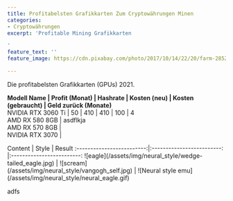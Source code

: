 ```yaml
---
title: Profitabelsten Grafikkarten Zum Cryptowährungen Minen
categories:
- Cryptowährungen
excerpt: 'Profitable Mining Grafikkarten

'
feature_text: ''
feature_image: https://cdn.pixabay.com/photo/2017/10/14/22/20/farm-2852024_1280.jpg

---
```

<style>td {  
border: 1px solid black;  
padding: 4px 10px 4px 10px;  
}  
strong td {  
// background-color: black;  
color: white;  
}  
</style>

Die profitabelsten Grafikkarten (GPUs) 2021.

**Modell Name | Profit (Monat) | Hashrate | Kosten (neu) | Kosten (gebraucht) | Geld zurück (Monate)**  
NVIDIA RTX 3060 Ti | 50 | 410 | 410 | 100 | 4  
AMD RX 580 8GB | asdflkja  
AMD RX 570 8GB |  
NVIDIA RTX 3070 |

Content | Style | Result :-------------------------:|:-------------------------:  
|:-------------------------: !\[eagle\](/assets/img/neural_style/wedge-tailed_eagle.jpg) | !\[scream\]  
(/assets/img/neural_style/vangogh_self.jpg) | !\[Neural style emu\](/assets/img/neural_style/neural_eagle.gif)

adfs